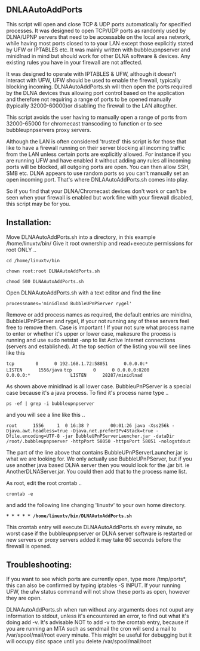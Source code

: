 ## DNLAAutoAddPorts

This script will open and close TCP & UDP ports automatically for specified processes. It was designed to open TCP/UDP ports as randomly used by DLNA/UPNP servers that need to be accessable on the local area network, while having most ports closed to to your LAN except those explicitly stated by UFW or IPTABLES etc. It was mainly written with bubbleupnpserver
and minidlnad in mind but should work for other DLNA software & devices. Any existing rules you have in your firewall are not affected.

It was designed to operate with IPTABLES & UFW, although it doesn't interact with UFW, UFW should be used
to enable the firewall, typically blocking incoming. DLNAAutoAddPorts.sh will then open the ports required
by the DLNA devices thus allowing port control based on the application and therefore not requiring a range
of ports to be opened manually (typically 32000-60000)or disabling the firewall to the LAN altogther. 

This script avoids the user having to manually open a range of ports from 32000-65000 for chromecast transcoding
 to function or to see bubbleupnpservers proxy servers.

Although the LAN is often considered 'trusted' this script is for those that like to have a
firewall running on their server blocking all incoming traffic from the LAN unless certain
ports are explicitly allowed. For instance if you are running UFW and have enabled it without adding any rules
all incoming ports will be blocked, all outgoing ports are open. You can then allow SSH, SMB etc. DLNA
appears to use random ports so you can't manually set an open incoming port. That's where DNLAAutoAddPorts.sh
comes into play.

So if you find that your DLNA/Chromecast devices don't work or can't be seen when your firewall is enabled
but work fine with your firewall disabled, this script may be for you.

## Installation:
Move DLNAAutoAddPorts.sh into a directory, in this example /home/linuxtv/bin/
Give it root ownership and read+execute permissions for root ONLY ..

`cd /home/linuxtv/bin`

`chown root:root DLNAAutoAddPorts.sh`

`chmod 500 DLNAAutoAddPorts.sh`

Open DLNAAutoAddPorts.sh with a text editor and find the line 

`processnames='minidlnad BubbleUPnPServer rygel'`

Remove or add process names as required, the default entries are minidlna, BubbleUPnPServer and rygel, if your
not running any of these servers feel free to remove them. Case is important ! If your not sure what process name
to enter or whether it's upper or lower case, makesure the process is running and use sudo netstat -anp to list
Active Internet connections (servers and established). At the top section of the listing you will see lines like this

`tcp        0      0 192.168.1.72:58051      0.0.0.0:*               LISTEN      1556/java` 
`tcp        0      0 0.0.0.0:8200            0.0.0.0:*               LISTEN      28287/minidlnad`

As shown above minidlnad is all lower case. BubbleuPnPServer is a special case because it's a java process. To find it's process name
type ..

`ps -ef | grep -i bubbleupnpserver`

and you will see a line like this ..

`root      1556     1  0 16:38 ?        00:01:26 java -Xss256k -Djava.awt.headless=true -Djava.net.preferIPv4Stack=true -Dfile.encoding=UTF-8 -jar BubbleUPnPServerLauncher.jar -dataDir /root/.bubbleupnpserver -httpPort 58050 -httpsPort 58051 -nologstdout`

The part of the line above that contains BubbleUPnPServerLauncher.jar is what we are looking for. We only actually use BubbleUPnPServer, but if you use another java based DLNA server
then you would look for the .jar bit. ie AnotherDLNAServer.jar. You could then add that to the process name list.

As root, edit the root crontab ..

`crontab -e`

 and add the following line changing 'linuxtv' to your own home directory.

**`* * * * * /home/linuxtv/bin/DLNAAutoAddPorts.sh`**

This crontab entry will execute DLNAAutoAddPorts.sh every minute, so worst case if the bubbleupnpserver or DLNA server
software is restarted or new servers or proxy servers added it may take 60 seconds before the firewall is opened.

## Troubleshooting:
If you want to see which ports are currently open, type more /tmp/ports*, this can also be confirmed
by typing iptables -S INPUT. If your running UFW, the ufw status command will not show these ports as
open, however they are open.

DLNAAutoAddPorts.sh when run without any arguments does not ouput any information to stdout,
unless it's encountered an error, to find out what it's doing add -v. It's advisable NOT to add
-v to the crontab entry, because if you are running an MTA such as sendmail the cron will send a mail to
/var/spool/mail/root every minute. This might be useful for debugging but it will occupy disc space until
you delete /var/spool/mail/root

